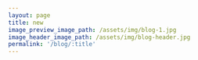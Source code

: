 ```yaml
---
layout: page
title: new
image_preview_image_path: /assets/img/blog-1.jpg
image_header_image_path: /assets/img/blog-header.jpg
permalink: '/blog/:title'
---
```


